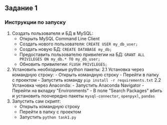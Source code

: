 ## Задание 1
### Инструкции по запуску
1. Создать пользователя и БД в MySQL:
	- Открыть MySQL Command Line Client
	- Создать нового пользователя: `CREATE USER my_db_user;`
	- Создать новую БД: `CREATE DATABASE my_db;`
	- Предоставить пользователю привилегии на БД: `GRANT ALL PRIVILEGES ON my_db.* TO my_db_user;`
	- Обновить привилегии: `FLUSH PRIVILEGES;`
2. Установить необходимые python пакеты:
	2.1 Установка через командную строку:
		- Открыть командную строку
		- Перейти в папку с проектом
		- Запустить команду `pip install -r requirements.txt`
	2.2 Установка через Anaconda:
		- Запустить Anaconda Navigator
		- Перейти на вкладку "Environments"
		- В поле "Search Packages" вбить и установить поочередно пакеты `mysql-connector`, `openpyxl`, `pandas`
3. Запустить сам скрипт:
	- Открыть командную строку
	- Перейти в папку с проектом
	- Запустить `python task1.py`